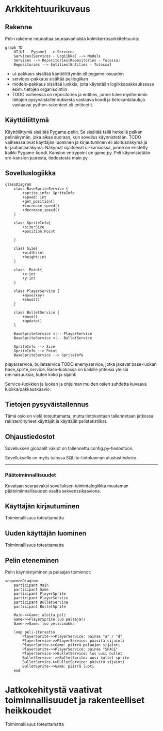 # Arkkitehtuurikuvaus

## Rakenne 

Pelin rakenne neudattaa seuraavanlaista kolmikerrosarkkitehtuuria: 

```mermaid
graph TD
    UI[UI - Pygame] --> Services
    Services[Services - Logiikka] --> Models
    Services --> Repositories[Repositories - Tulossa]
    Repositories --> Entities[Entities - Tulossa]

```

- ui-pakkaus sisältää käyttöliittymän eli pygame-osuuden 
- services-pakkaus sisältää pelilogiikan
- models-pakkaus sisältää luokkia, joita käytetään logiikkapakkauksessa esim. tietojen organisointiin
- TODO vaiheessa on repositories ja entities, jonne tulee myöhemmin tietojen pysyväistallennuksesta vastaava koodi ja tietokantatauluja vastaavat python-rakenteet eli entiteetit.  

## Käyttöliittymä 

Käyttöliittymä sisältää Pygame-pelin. Se sisältää tällä hetkellä pelkän pelinäkymän, joka alkaa suoraan, kun sovellus käynnistetään. 
TODO vaiheessa ovat käyttäjän luominen ja kirjautuminen eli aloitusnäkymä ja kirjautumisnäkymä. Näkymät sijaitsevat ui-kansiossa, jonne on eristetty kaikki Pygame-koodi. Kansion entrypoint on game.py. Peli käynnistetään src-kansion juuresta, tiedostosta main.py.  

## Sovelluslogiikka 


```mermaid
classDiagram
    class BaseSpriteService {
        +sprite_info: SpriteInfo
        +speed: int
        +get_position()
        +increase_speed()
        +decrease_speed()
    }

    class SpriteInfo{
        +size:Size
        +position:Point

    }

    class Size{
        +width:int
        +height:int
    }

    class  Point{
        +x:int
        +y:int
    }

    class PlayerService {
        +move(key)
        +shoot()
    }

    class BulletService {
        +move()
        +update()
    }

    BaseSpriteService <|-- PlayerService
    BaseSpriteService <|-- BulletService

    SpriteInfo --> Size
    SpriteInfo --> Point
    BaseSpriteService --> SpriteInfo
```
playerservice, bulletservice
TODO enemyservice, jotka jakavat base-luokan base_sprite_service. Base-luokassa on kaikille yhteisiä yleisiä ominaisuuksia, kuten koko ja sijainti. 

Service-luokkien ja luokan ja ohjelman muiden osien suhdetta kuvaava luokka/pakkauskaavio:


## Tietojen pysyväistallennus 

Tämä osio on vielä toteuttamatta, mutta tietokantaan tallennetaan jatkossa rekisteröityneet käyttäjät ja käyttäjät pelistatistiikat. 

## Ohjaustiedostot 

Sovelluksen globaalit vakiot on tallennettu config.py-tiedostoon. 

Sovellukselle on myös tulossa SQLite-tietokannan alustustiedosto. 

---

### Päätoiminnallisuudet

Kuvataan seuraavaksi sovelluksen toimintalogiikka muutaman päätoiminnallisuuden osalta sekvenssikaaviona.


## Käyttäjän kirjautuminen 

Toiminnallisuus toteuttamatta 

## Uuden käyttäjän luominen 

Toiminnallisuus toteuttamatta

## Pelin eteneminen 

Pelin käynnistyminen ja pelaajan toiminnot:

```mermaid
sequenceDiagram
    participant Main
    participant Game
    participant PlayerSprite
    participant PlayerService
    participant BulletService
    participant BulletSprite

    Main->>Game: aloita peli
    Game->>PlayerSprite:luo pelaaja()
    Game->>Game: luo pelisimukka

    loop peli-iteraatio
        PlayerSprite->>PlayerService: painaa "a" / "d"
        PlayerService->>PlayerService: päivitä sijainti
        PlayerSprite->>Game: piirrä pelaajan sijainti
        PlayerSprite->>PlayerService: painaa "SPACE"
        PlayerService->>BulletService: luo uusi bullet
        BulletService-->>BulletSprite: uusi bullet sprite
        BulletService->>BulletService: päivitä sijainti
        BulletSprite->>Game: piirrä luoti
    end
```

# Jatkokehitystä vaativat toiminnallisuudet ja rakenteelliset heikkoudet

Toiminnallisuus toteuttamatta